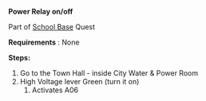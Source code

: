 **Power Relay on/off**

Part of [School Base](#_c6p02al1e0fe) Quest

**Requirements** : None

**Steps:**

1. Go to the Town Hall - inside City Water & Power Room
2. High Voltage lever Green (turn it on)
	1. Activates A06